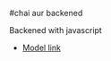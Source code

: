 #chai aur backened

Backened with javascript
- [Model link](https://app.eraser.io/workspace/YtPqZ1VogxGy1jzIDkzj?origin=share)